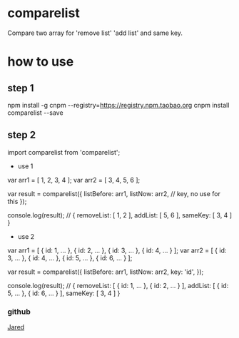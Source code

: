 # comparelist
Compare two array for 'remove list' 'add list' and same key. 

# how to use
## step 1
npm install -g cnpm --registry=https://registry.npm.taobao.org
cnpm install comparelist --save

## step 2
import comparelist from 'comparelist';

- use 1

var arr1 = [ 1, 2, 3, 4 ];
var arr2 = [ 3, 4, 5, 6 ];

var result = comparelist({
    listBefore: arr1, 
    listNow: arr2, 
    // key, no use for this
});

console.log(result);
// { removeList: [ 1, 2 ], addList: [ 5, 6 ], sameKey: [ 3, 4 ] }

- use 2

var arr1 = [ { id: 1, ... }, { id: 2, ... }, { id: 3, ... }, { id: 4, ... } ];
var arr2 = [ { id: 3, ... }, { id: 4, ... }, { id: 5, ... }, { id: 6, ... } ];

var result = comparelist({
    listBefore: arr1, 
    listNow: arr2, 
    key: 'id',
});

console.log(result);
// { removeList: [ { id: 1, ... }, { id: 2, ... } ], addList: [ { id: 5, ... }, { id: 6, ... } ], sameKey: [ 3, 4 ] }

### github
[Jared](https://github.com/aisriver/comparelist.git)